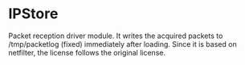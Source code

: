 # IPStore
Packet reception driver module. It writes the acquired packets to /tmp/packetlog (fixed) immediately after loading. Since it is based on netfilter, the license follows the original license.
